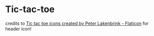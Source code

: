 # Tic-tac-toe

credits to <a href="https://www.flaticon.com/free-icons/tic-tac-toe" title="tic tac toe icons">Tic tac toe icons created by Peter Lakenbrink - Flaticon</a> for header icon!